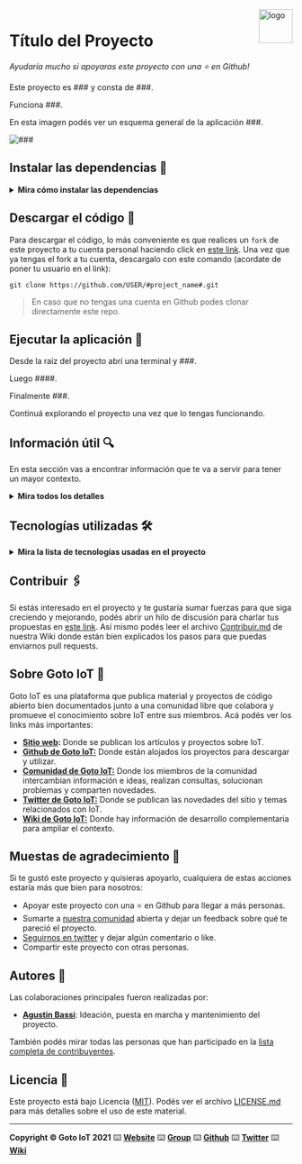 <a href="https://www.gotoiot.com/">
    <img src="doc/gotoiot-logo.png" alt="logo" title="Goto IoT" align="right" width="60" height="60" />
</a>

Título del Proyecto
===================

*Ayudaría mucho si apoyaras este proyecto con una ⭐ en Github!*

Este proyecto es ### y consta de ###.

Funciona ###.

En esta imagen podés ver un esquema general de la aplicación ###.

![###](doc/###.png)

## Instalar las dependencias 🔩

<details><summary><b>Mira cómo instalar las dependencias</b></summary><br>

Para poder ejecutar el proyecto es necesario instalar ###. También sera necesario ###. 

En caso que necesites más información podés referirte a la documentación de ### en ###.

</details>

## Descargar el código 💾

Para descargar el código, lo más conveniente es que realices un `fork` de este proyecto a tu cuenta personal haciendo click en [este link](#project_url#/fork). Una vez que ya tengas el fork a tu cuenta, descargalo con este comando (acordate de poner tu usuario en el link):

```
git clone https://github.com/USER/#project_name#.git
```

> En caso que no tengas una cuenta en Github podes clonar directamente este repo.

## Ejecutar la aplicación 🚀

Desde la raíz del proyecto abrí una terminal y ###.

Luego ####.

Finalmente ###.

Continuá explorando el proyecto una vez que lo tengas funcionando.

## Información útil 🔍

En esta sección vas a encontrar información que te va a servir para tener un mayor contexto.

<details><summary><b>Mira todos los detalles</b></summary>

### Parte 1

Texto.

### Parte 2

Texto.

</details>

## Tecnologías utilizadas 🛠️

<details><summary><b>Mira la lista de tecnologías usadas en el proyecto</b></summary><br>

* [Docker](https://www.docker.com/) - Ecosistema que permite la ejecución de contenedores de software.
* [Docker Compose](https://docs.docker.com/compose/) - Herramienta que permite administrar múltiples contenedores de Docker.

* [Node JS](https://nodejs.org/es/) - Motor de ejecución de código JavaScript en backend.
* [Python](https://www.python.org/) - Lenguaje en el que están realizados los servicios.

* [MySQL](https://www.mysql.com/) - Base de datos para consultar y almacenar datos.
* [PHPMyAdmin](https://www.phpmyadmin.net/) - Administrador web de base de datos.

* [Material Design](https://material.io/design) - Bibliotecas de estilo responsive para aplicaciones web.

* [Visual Studio Code](https://code.visualstudio.com/) - Popular IDE de desarrollo para múltiples plataformas.

* [PlatformIO](https://platformio.org/n) - Plataforma para desarrollar sistemas embebidos.
* [Paho MQTT](https://www.eclipse.org/paho/) - Biblioteca de JavaScript para MQTT que se ejecuta en el lado del cliente.
* [Mosquitto](https://mosquitto.org/) - Broker MQTT libre y abierto creado por Eclipse Foundation.
* [Arduino](http://arduino.cc/) - Framework para desarrollo de sistemas embebidos.
* [Espressif ESP32](https://www.espressif.com/en/products/socs/esp32) - SoC con WiFi y Bluetooth integrado ampliamente utilizado en IoT.

</details>

## Contribuir 🖇️

Si estás interesado en el proyecto y te gustaría sumar fuerzas para que siga creciendo y mejorando, podés abrir un hilo de discusión para charlar tus propuestas en [este link](#project_url#/issues/new). Así mismo podés leer el archivo [Contribuir.md](https://github.com/gotoiot/gotoiot-doc/wiki/Contribuir) de nuestra Wiki donde están bien explicados los pasos para que puedas enviarnos pull requests.

## Sobre Goto IoT 📖

Goto IoT es una plataforma que publica material y proyectos de código abierto bien documentados junto a una comunidad libre que colabora y promueve el conocimiento sobre IoT entre sus miembros. Acá podés ver los links más importantes:

* **[Sitio web](https://www.gotoiot.com/):** Donde se publican los artículos y proyectos sobre IoT. 
* **[Github de Goto IoT:](https://github.com/gotoiot)** Donde están alojados los proyectos para descargar y utilizar. 
* **[Comunidad de Goto IoT:](https://groups.google.com/g/gotoiot)** Donde los miembros de la comunidad intercambian información e ideas, realizan consultas, solucionan problemas y comparten novedades.
* **[Twitter de Goto IoT:](https://twitter.com/gotoiot)** Donde se publican las novedades del sitio y temas relacionados con IoT.
* **[Wiki de Goto IoT:](https://github.com/gotoiot/doc/wiki)** Donde hay información de desarrollo complementaria para ampliar el contexto.

## Muestas de agradecimiento 🎁

Si te gustó este proyecto y quisieras apoyarlo, cualquiera de estas acciones estaría más que bien para nosotros:

* Apoyar este proyecto con una ⭐ en Github para llegar a más personas.
* Sumarte a [nuestra comunidad](https://groups.google.com/g/gotoiot) abierta y dejar un feedback sobre qué te pareció el proyecto.
* [Seguirnos en twitter](https://github.com/gotoiot/doc/wiki) y dejar algún comentario o like.
* Compartir este proyecto con otras personas.

## Autores 👥

Las colaboraciones principales fueron realizadas por:

* **[Agustin Bassi](https://github.com/agustinBassi)**: Ideación, puesta en marcha y mantenimiento del proyecto.

También podés mirar todas las personas que han participado en la [lista completa de contribuyentes](#project_url#/contributors).

## Licencia 📄

Este proyecto está bajo Licencia ([MIT](https://choosealicense.com/licenses/mit/)). Podés ver el archivo [LICENSE.md](LICENSE.md) para más detalles sobre el uso de este material.

---

**Copyright © Goto IoT 2021** ⌨️ [**Website**](https://www.gotoiot.com) ⌨️ [**Group**](https://groups.google.com/g/gotoiot) ⌨️ [**Github**](https://www.github.com/gotoiot) ⌨️ [**Twitter**](https://www.twitter.com/gotoiot) ⌨️ [**Wiki**](https://github.com/gotoiot/doc/wiki)
